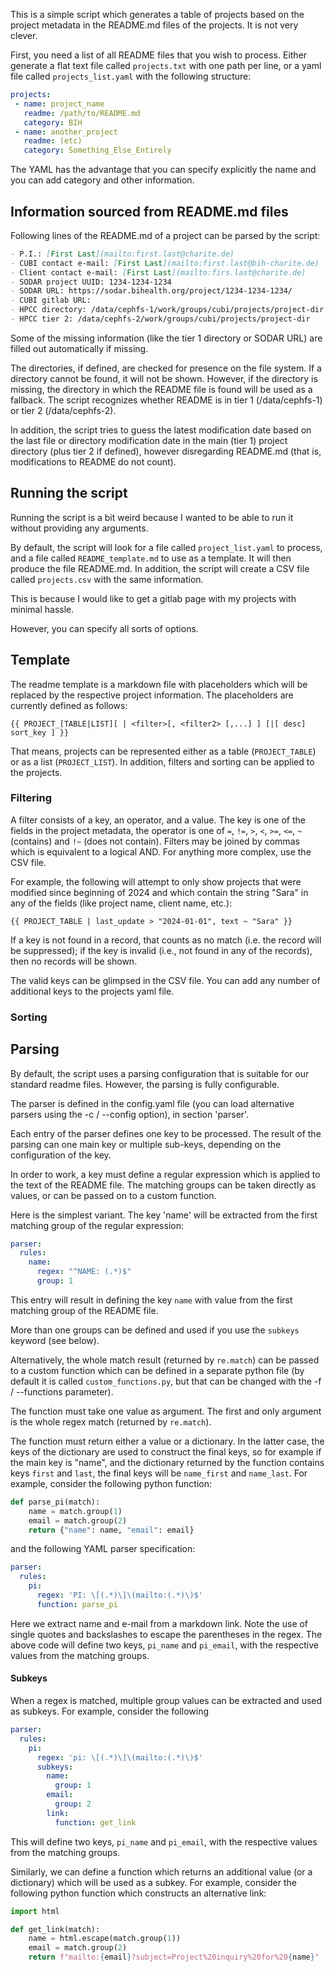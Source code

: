 This is a simple script which generates a table of projects based on the
project metadata in the README.md files of the projects. It is not very
clever.

First, you need a list of all README files that you wish to process. Either
generate a flat text file called `projects.txt` with one path per line, or a yaml file 
called `projects_list.yaml` with the following structure:

```yaml
projects:
 - name: project_name
   readme: /path/to/README.md
   category: BIH
 - name: another_project
   readme: (etc)
   category: Something_Else_Entirely
```

The YAML has the advantage that you can specify explicitly the name and you
can add category and other information.

## Information sourced from README.md files

Following lines of the README.md of a project can be parsed by the script:

```markdown
- P.I.: [First Last](mailto:first.last@charite.de)
- CUBI contact e-mail: [First Last](mailto:first.last@bih-charite.de)
- Client contact e-mail: [First Last](mailto:firs.last@charite.de)
- SODAR project UUID: 1234-1234-1234
- SODAR URL: https://sodar.bihealth.org/project/1234-1234-1234/
- CUBI gitlab URL:
- HPCC directory: /data/cephfs-1/work/groups/cubi/projects/project-dir
- HPCC tier 2: /data/cephfs-2/work/groups/cubi/projects/project-dir
```

Some of the missing information (like the tier 1 directory or SODAR URL)
are filled out automatically if missing.

The directories, if defined, are checked for presence on the file system.
If a directory cannot be found, it will not be shown. However, if the
directory is missing, the directory in which the README file is found will
be used as a fallback. The script recognizes whether README is in tier 1
(/data/cephfs-1) or tier 2 (/data/cephfs-2).

In addition, the script tries to guess the latest modification date based
on the last file or directory modification date in the main (tier 1)
project directory (plus tier 2 if defined), however disregarding README.md
(that is, modifications to README do not count).

## Running the script

Running the script is a bit weird because I wanted to be able to run it
without providing any arguments.
 
By default, the script will look for a file called `project_list.yaml` to
process, and a file called `README_template.md` to use as a template. It
will then produce the file README.md. In addition, the script will create a
CSV file called `projects.csv` with the same information.

This is because I would like to get a gitlab page with my projects with minimal hassle. 

However, you can specify all sorts of options.

## Template

The readme template is a markdown file with placeholders which will be
replaced by the respective project information. The placeholders are
currently defined as follows:

```
{{ PROJECT_[TABLE|LIST][ | <filter>[, <filter2> [,...] ] [|[ desc] sort_key ] }}
```

That means, projects can be represented either as a table (`PROJECT_TABLE`) or as a list
(`PROJECT_LIST`). In addition, filters and sorting can be applied to the projects.

### Filtering

A filter consists of a key, an operator, and a value. The key is one of the
fields in the project metadata, the operator is one of `=`, `!=`, `>`, `<`,
`>=`, `<=`, `~` (contains) and `!~` (does not contain). Filters may be
joined by commas which is equivalent to a logical AND. For anything more
complex, use the CSV file.

For example, the following will attempt to only show projects that were
modified since beginning of 2024 and which contain the string "Sara" in any
of the fields (like project name, client name, etc.):

```
{{ PROJECT_TABLE | last_update > "2024-01-01", text ~ "Sara" }}
```

If a key is not found in a record, that counts as no match (i.e. the record
will be suppressed); if the key is invalid (i.e., not found in any of the records),
then no records will be shown.

The valid keys can be glimpsed in the CSV file. You can add any number of
additional keys to the projects yaml file.

### Sorting


## Parsing

By default, the script uses a parsing configuration that is suitable for
our standard readme files. However, the parsing is fully configurable.

The parser is defined in the config.yaml file (you can load alternative
parsers using the -c / --config option), in section 'parser'. 

Each entry of the parser defines one key to be processed. The result of
the parsing can one main key or multiple sub-keys, depending on the
configuration of the key.

In order to work, a key must define a regular expression which is applied
to the text of the README file. The matching groups can be taken directly
as values, or can be passed on to a custom function.

Here is the simplest variant. The key 'name' will be extracted from the
first matching group of the regular expression:


```yaml
parser:
  rules:
    name:
      regex: "^NAME: (.*)$"
      group: 1
```

This entry will result in defining the key `name` with value from the first matching group of the
README file.

More than one groups can be defined and used if you use the `subkeys`
keyword (see below).


Alternatively, the whole match result (returned by `re.match`) can be passed to a
custom function which can be defined in a separate python file (by default
it is called `custom_functions.py`, but that can be changed with the -f /
--functions parameter).

The function must take one value as argument. The first and only argument
is the whole regex match (returned by `re.match`).

The function must return either a value or a dictionary. In the latter
case, the keys of the dictionary are used to construct the final keys, so
for example if the main key is "name", and the dictionary returned by the
function contains keys `first` and `last`, the final keys will be
`name_first` and `name_last`. For example, consider the following python
function:

```python
def parse_pi(match):
    name = match.group(1)
    email = match.group(2)
    return {"name": name, "email": email}
```

and the following YAML parser specification:

```yaml
parser:
  rules:
    pi:
      regex: 'PI: \[(.*)\]\(mailto:(.*)\)$'
      function: parse_pi
```

Here we extract name and e-mail from a markdown link. Note the use of
single quotes and backslashes to escape the parentheses in the regex.
The above code will define two keys, `pi_name` and `pi_email`, with the
respective values from the matching groups.

#### Subkeys

When a regex is matched, multiple group values can be extracted and used as subkeys. For example, consider the following

```yaml
parser:
  rules:
    pi:
      regex: 'pi: \[(.*)\]\(mailto:(.*)\)$'
      subkeys:
        name:
          group: 1
        email:
          group: 2
        link:
          function: get_link
```

This will define two keys, `pi_name` and `pi_email`, with the respective values from the matching groups.

Similarly, we can define a function which returns an additional value (or a
dictionary) which will be used as a subkey. For example, consider the following python function which constructs
an alternative link:

```python
import html

def get_link(match):
    name = html.escape(match.group(1))
    email = match.group(2)
    return f"mailto:{email}?subject=Project%20inquiry%20for%20{name}"
```
